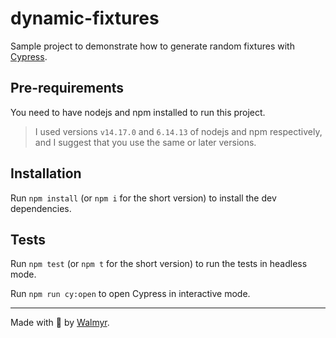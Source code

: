 # dynamic-fixtures

Sample project to demonstrate how to generate random fixtures with [Cypress](https://cypress.io).

## Pre-requirements

You need to have nodejs and npm installed to run this project.

> I used versions `v14.17.0` and `6.14.13` of nodejs and npm respectively, and I suggest that you use the same or later versions.

## Installation

Run `npm install` (or `npm i` for the short version) to install the dev dependencies.

## Tests

Run `npm test` (or `npm t` for the short version) to run the tests in headless mode.

Run `npm run cy:open` to open Cypress in interactive mode.

___

Made with 💜 by [Walmyr](https://walmyr.dev).
